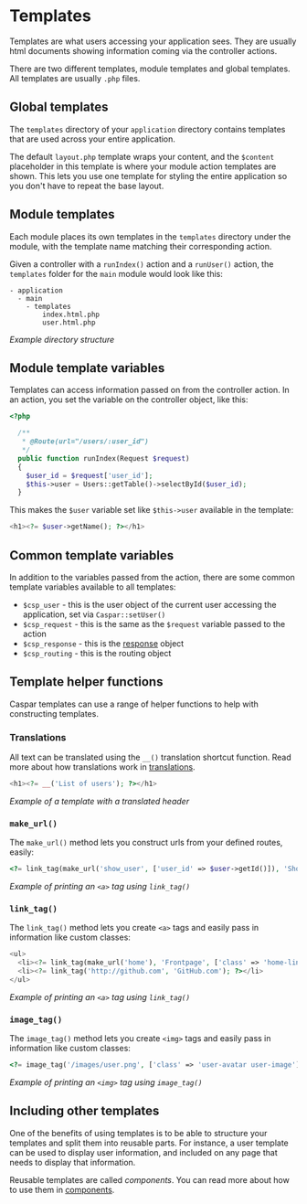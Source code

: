 # Templates
Templates are what users accessing your application sees. They are usually html documents showing information coming
via the controller actions.

There are two different templates, module templates and global templates. All templates are usually `.php` files.

## Global templates
The `templates` directory of your `application` directory contains templates that are used across your entire 
application. 

The default `layout.php` template wraps your content, and the `$content` placeholder in this template
is where your module action templates are shown. This lets you use one template for styling the entire application
so you don't have to repeat the base layout.

## Module templates
Each module places its own templates in the `templates` directory under the module, with the template name matching 
their corresponding action.

Given a controller with a `runIndex()` action and a `runUser()` action, the `templates` folder for the `main` module
would look like this:
```
- application
  - main
    - templates
        index.html.php
        user.html.php
```
*Example directory structure*

## Module template variables
Templates can access information passed on from the controller action. In an action, you set the variable on the 
controller object, like this:
```php
<?php

  /**
   * @Route(url="/users/:user_id")
   */
  public function runIndex(Request $request)
  {
    $user_id = $request['user_id'];
    $this->user = Users::getTable()->selectById($user_id);
  }
```

This makes the `$user` variable set like `$this->user` available in the template:

```php
<h1><?= $user->getName(); ?></h1>
```

## Common template variables
In addition to the variables passed from the action, there are some common template variables available to all 
templates:

* `$csp_user` - this is the user object of the current user accessing the application, set via `Caspar::setUser()`
* `$csp_request` - this is the same as the `$request` variable passed to the action
* `$csp_response` - this is the [response](responses.md) object
* `$csp_routing` - this is the routing object

## Template helper functions
Caspar templates can use a range of helper functions to help with constructing templates.

### Translations
All text can be translated using the `__()` translation shortcut function. Read more about how translations work in
[translations](translations.md).

```php
<h1><?= __('List of users'); ?></h1>
```
*Example of a template with a translated header*

### `make_url()`
The `make_url()` method lets you construct urls from your defined routes, easily:

```php
<?= link_tag(make_url('show_user', ['user_id' => $user->getId()]), 'Show user info'); ?>
```
*Example of printing an `<a>` tag using `link_tag()`*

### `link_tag()`
The `link_tag()` method lets you create `<a>` tags and easily pass in information like custom classes:

```php
<ul>
  <li><?= link_tag(make_url('home'), 'Frontpage', ['class' => 'home-link']); ?></li>
  <li><?= link_tag('http://github.com', 'GitHub.com'); ?></li>
</ul>
```
*Example of printing an `<a>` tag using `link_tag()`*

### `image_tag()`
The `image_tag()` method lets you create `<img>` tags and easily pass in information like custom classes:

```php
<?= image_tag('/images/user.png', ['class' => 'user-avatar user-image']); ?>
```
*Example of printing an `<img>` tag using `image_tag()`*

## Including other templates
One of the benefits of using templates is to be able to structure your templates and split them into reusable parts.
For instance, a user template can be used to display user information, and included on any page that needs to display
that information.

Reusable templates are called *components*. You can read more about how to use them in [components](components.md).
